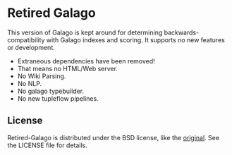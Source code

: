 # Retired Galago

This version of Galago is kept around for determining backwards-compatibility with Galago indexes and scoring. It supports no new features or development. 

- Extraneous dependencies have been removed!
- That means no HTML/Web server.
- No Wiki Parsing.
- No NLP.
- No galago typebuilder.
- No new tupleflow pipelines.

## License

Retired-Galago is distributed under the BSD license, like the [original](https://lemurproject.org/galago). See the LICENSE file for details.

